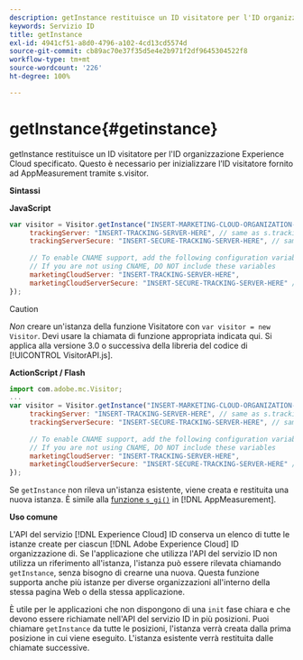 ```yaml
---
description: getInstance restituisce un ID visitatore per l'ID organizzazione Experience Cloud specificato. Questo è necessario per inizializzare l’ID visitatore fornito ad AppMeasurement tramite s.visitor.
keywords: Servizio ID
title: getInstance
exl-id: 4941cf51-a8d0-4796-a102-4cd13cd5574d
source-git-commit: cb89ac70e37f35d5e4e2b971f2df9645304522f8
workflow-type: tm+mt
source-wordcount: '226'
ht-degree: 100%

---
```


# getInstance{#getinstance}

getInstance restituisce un ID visitatore per l&#39;ID organizzazione Experience Cloud specificato. Questo è necessario per inizializzare l’ID visitatore fornito ad AppMeasurement tramite s.visitor.

**Sintassi**

**JavaScript**

```js
var visitor = Visitor.getInstance("INSERT-MARKETING-CLOUD-ORGANIZATION-ID-HERE", { 
     trackingServer: "INSERT-TRACKING-SERVER-HERE", // same as s.trackingServer 
     trackingServerSecure: "INSERT-SECURE-TRACKING-SERVER-HERE", // same as s.trackingServerSecure 
 
     // To enable CNAME support, add the following configuration variables 
     // If you are not using CNAME, DO NOT include these variables 
     marketingCloudServer: "INSERT-TRACKING-SERVER-HERE", 
     marketingCloudServerSecure: "INSERT-SECURE-TRACKING-SERVER-HERE" // same as s.trackingServerSecure 
});
```

>[!CAUTION]
>
>*Non* creare un&#39;istanza della funzione Visitatore con `var visitor = new Visitor`. Devi usare la chiamata di funzione appropriata indicata qui. Si applica alla versione 3.0 o successiva della libreria del codice di [!UICONTROL VisitorAPI.js].

**ActionScript / Flash**

```js
import com.adobe.mc.Visitor; 
... 
var visitor = Visitor.getInstance("INSERT-MARKETING-CLOUD-ORGANIZATION-ID-HERE", { 
     trackingServer: "INSERT-TRACKING-SERVER-HERE", // same as s.trackingServer 
     trackingServerSecure: "INSERT-SECURE-TRACKING-SERVER-HERE", // same as s.trackingServerSecure 
 
     // To enable CNAME support, add the following configuration variables 
     // If you are not using CNAME, DO NOT include these variables 
     marketingCloudServer: "INSERT-TRACKING-SERVER-HERE", 
     marketingCloudServerSecure: "INSERT-SECURE-TRACKING-SERVER-HERE" // same as s.trackingServerSecure 
});
```

Se `getInstance` non rileva un&#39;istanza esistente, viene creata e restituita una nuova istanza. È simile alla [funzione `s_gi()`](https://experienceleague.adobe.com/docs/analytics/implementation/vars/functions/s-gi.html?lang=it) in [!DNL AppMeasurement].

**Uso comune**

L&#39;API del servizio [!DNL Experience Cloud] ID conserva un elenco di tutte le istanze create per ciascun [!DNL Adobe Experience Cloud] ID organizzazione di. Se l&#39;applicazione che utilizza l&#39;API del servizio ID non utilizza un riferimento all&#39;istanza, l&#39;istanza può essere rilevata chiamando `getInstance`, senza bisogno di crearne una nuova. Questa funzione supporta anche più istanze per diverse organizzazioni all&#39;interno della stessa pagina Web o della stessa applicazione.

È utile per le applicazioni che non dispongono di una `init` fase chiara e che devono essere richiamate nell&#39;API del servizio ID in più posizioni. Puoi chiamare `getInstance` da tutte le posizioni, l&#39;istanza verrà creata dalla prima posizione in cui viene eseguito. L&#39;istanza esistente verrà restituita dalle chiamate successive.
